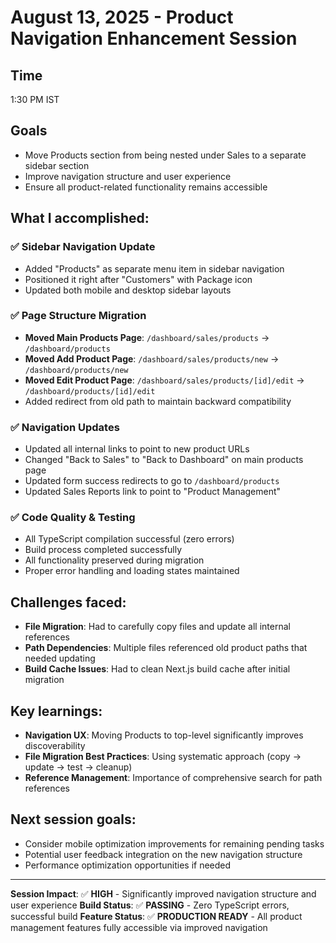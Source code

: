 # August 13, 2025 - Product Navigation Enhancement Session

## Time
1:30 PM IST

## Goals
- Move Products section from being nested under Sales to a separate sidebar section
- Improve navigation structure and user experience
- Ensure all product-related functionality remains accessible

## What I accomplished:

### ✅ Sidebar Navigation Update
- Added "Products" as separate menu item in sidebar navigation
- Positioned it right after "Customers" with Package icon
- Updated both mobile and desktop sidebar layouts

### ✅ Page Structure Migration
- **Moved Main Products Page**: `/dashboard/sales/products` → `/dashboard/products`
- **Moved Add Product Page**: `/dashboard/sales/products/new` → `/dashboard/products/new`
- **Moved Edit Product Page**: `/dashboard/sales/products/[id]/edit` → `/dashboard/products/[id]/edit`
- Added redirect from old path to maintain backward compatibility

### ✅ Navigation Updates
- Updated all internal links to point to new product URLs
- Changed "Back to Sales" to "Back to Dashboard" on main products page
- Updated form success redirects to go to `/dashboard/products`
- Updated Sales Reports link to point to "Product Management"

### ✅ Code Quality & Testing
- All TypeScript compilation successful (zero errors)
- Build process completed successfully
- All functionality preserved during migration
- Proper error handling and loading states maintained

## Challenges faced:
- **File Migration**: Had to carefully copy files and update all internal references
- **Path Dependencies**: Multiple files referenced old product paths that needed updating
- **Build Cache Issues**: Had to clean Next.js build cache after initial migration

## Key learnings:
- **Navigation UX**: Moving Products to top-level significantly improves discoverability
- **File Migration Best Practices**: Using systematic approach (copy → update → test → cleanup)
- **Reference Management**: Importance of comprehensive search for path references

## Next session goals:
- Consider mobile optimization improvements for remaining pending tasks
- Potential user feedback integration on the new navigation structure
- Performance optimization opportunities if needed

---

**Session Impact**: ✅ **HIGH** - Significantly improved navigation structure and user experience
**Build Status**: ✅ **PASSING** - Zero TypeScript errors, successful build
**Feature Status**: ✅ **PRODUCTION READY** - All product management features fully accessible via improved navigation